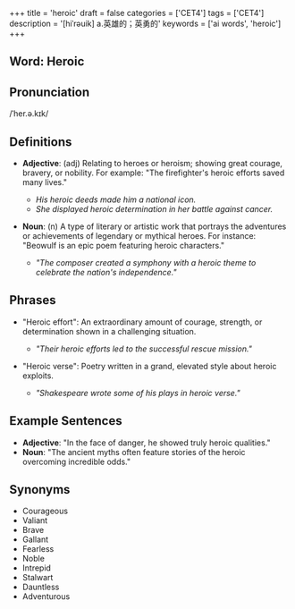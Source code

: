 +++
title = 'heroic'
draft = false
categories = ['CET4']
tags = ['CET4']
description = '[hiˈrəuik] a.英雄的；英勇的'
keywords = ['ai words', 'heroic']
+++

## Word: Heroic

## Pronunciation
/ˈher.ə.kɪk/

## Definitions
- **Adjective**: (adj) Relating to heroes or heroism; showing great courage, bravery, or nobility. For example: "The firefighter's heroic efforts saved many lives."
  - *His heroic deeds made him a national icon.*
  - *She displayed heroic determination in her battle against cancer.*

- **Noun**: (n) A type of literary or artistic work that portrays the adventures or achievements of legendary or mythical heroes. For instance: "Beowulf is an epic poem featuring heroic characters."

  - *"The composer created a symphony with a heroic theme to celebrate the nation's independence."*

## Phrases
- "Heroic effort": An extraordinary amount of courage, strength, or determination shown in a challenging situation.
  - *"Their heroic efforts led to the successful rescue mission."*

- "Heroic verse": Poetry written in a grand, elevated style about heroic exploits.
  - *"Shakespeare wrote some of his plays in heroic verse."*

## Example Sentences
- **Adjective**: "In the face of danger, he showed truly heroic qualities."
- **Noun**: "The ancient myths often feature stories of the heroic overcoming incredible odds."

## Synonyms
- Courageous
- Valiant
- Brave
- Gallant
- Fearless
- Noble
- Intrepid
- Stalwart
- Dauntless
- Adventurous

